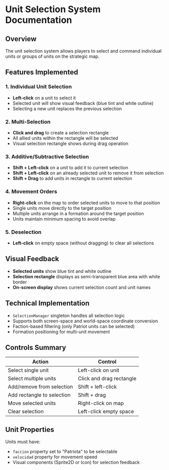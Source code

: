 # Unit Selection System Documentation

## Overview
The unit selection system allows players to select and command individual units or groups of units on the strategic map.

## Features Implemented

### 1. Individual Unit Selection
- **Left-click** on a unit to select it
- Selected unit will show visual feedback (blue tint and white outline)
- Selecting a new unit replaces the previous selection

### 2. Multi-Selection
- **Click and drag** to create a selection rectangle
- All allied units within the rectangle will be selected
- Visual selection rectangle shows during drag operation

### 3. Additive/Subtractive Selection
- **Shift + Left-click** on a unit to add it to current selection
- **Shift + Left-click** on an already selected unit to remove it from selection
- **Shift + Drag** to add units in rectangle to current selection

### 4. Movement Orders
- **Right-click** on the map to order selected units to move to that position
- Single units move directly to the target position
- Multiple units arrange in a formation around the target position
- Units maintain minimum spacing to avoid overlap

### 5. Deselection
- **Left-click** on empty space (without dragging) to clear all selections

## Visual Feedback
- **Selected units** show blue tint and white outline
- **Selection rectangle** displays as semi-transparent blue area with white border
- **On-screen display** shows current selection count and unit names

## Technical Implementation
- `SelectionManager` singleton handles all selection logic
- Supports both screen-space and world-space coordinate conversion
- Faction-based filtering (only Patriot units can be selected)
- Formation positioning for multi-unit movement

## Controls Summary
| Action | Control |
|--------|---------|
| Select single unit | Left-click on unit |
| Select multiple units | Click and drag rectangle |
| Add/remove from selection | Shift + left-click |
| Add rectangle to selection | Shift + drag |
| Move selected units | Right-click on map |
| Clear selection | Left-click empty space |

## Unit Properties
Units must have:
- `faccion` property set to "Patriota" to be selectable
- `velocidad` property for movement speed
- Visual components (Sprite2D or Icon) for selection feedback